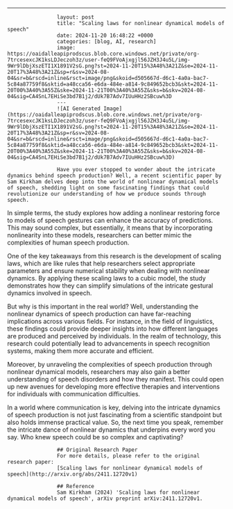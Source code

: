 ---
                    layout: post
                    title: "Scaling laws for nonlinear dynamical models of speech"
                    date: 2024-11-20 16:48:22 +0000
                    categories: [blog, AI, research]
                    image: https://oaidalleapiprodscus.blob.core.windows.net/private/org-7trcesexcJK1ksLDJeczoh3z/user-feQ9FVoAjxgjl56JZH3J4u5L/img-9Wr9lDbjXszETI1X1891V2sG.png?st=2024-11-20T15%3A48%3A21Z&se=2024-11-20T17%3A48%3A21Z&sp=r&sv=2024-08-04&sr=b&rscd=inline&rsct=image/png&skoid=d505667d-d6c1-4a0a-bac7-5c84a87759f8&sktid=a48cca56-e6da-484e-a814-9c849652bcb3&skt=2024-11-20T00%3A40%3A55Z&ske=2024-11-21T00%3A40%3A55Z&sks=b&skv=2024-08-04&sig=CA4SnL7EHiSe3bd7B1j2/dUk7B7Adv7IUuHHz2SBcuw%3D
                    ---
                    ![AI Generated Image](https://oaidalleapiprodscus.blob.core.windows.net/private/org-7trcesexcJK1ksLDJeczoh3z/user-feQ9FVoAjxgjl56JZH3J4u5L/img-9Wr9lDbjXszETI1X1891V2sG.png?st=2024-11-20T15%3A48%3A21Z&se=2024-11-20T17%3A48%3A21Z&sp=r&sv=2024-08-04&sr=b&rscd=inline&rsct=image/png&skoid=d505667d-d6c1-4a0a-bac7-5c84a87759f8&sktid=a48cca56-e6da-484e-a814-9c849652bcb3&skt=2024-11-20T00%3A40%3A55Z&ske=2024-11-21T00%3A40%3A55Z&sks=b&skv=2024-08-04&sig=CA4SnL7EHiSe3bd7B1j2/dUk7B7Adv7IUuHHz2SBcuw%3D)
                    
                    Have you ever stopped to wonder about the intricate dynamics behind speech production? Well, a recent scientific paper by Sam Kirkham delves deep into the world of nonlinear dynamical models of speech, shedding light on some fascinating findings that could revolutionize our understanding of how we produce sounds through speech.

In simple terms, the study explores how adding a nonlinear restoring force to models of speech gestures can enhance the accuracy of predictions. This may sound complex, but essentially, it means that by incorporating nonlinearity into these models, researchers can better mimic the complexities of human speech production.

One of the key takeaways from this research is the development of scaling laws, which are like rules that help researchers select appropriate parameters and ensure numerical stability when dealing with nonlinear dynamics. By applying these scaling laws to a cubic model, the study demonstrates how they can simplify simulations of the intricate gestural dynamics involved in speech.

But why is this important in the real world? Well, understanding the nonlinear dynamics of speech production can have far-reaching implications across various fields. For instance, in the field of linguistics, these findings could provide deeper insights into how different languages are produced and perceived by individuals. In the realm of technology, this research could potentially lead to advancements in speech recognition systems, making them more accurate and efficient.

Moreover, by unraveling the complexities of speech production through nonlinear dynamical models, researchers may also gain a better understanding of speech disorders and how they manifest. This could open up new avenues for developing more effective therapies and interventions for individuals with communication difficulties.

In a world where communication is key, delving into the intricate dynamics of speech production is not just fascinating from a scientific standpoint but also holds immense practical value. So, the next time you speak, remember the intricate dance of nonlinear dynamics that underpins every word you say. Who knew speech could be so complex and captivating?
                    
                    ## Original Research Paper
                    For more details, please refer to the original research paper:
                    [Scaling laws for nonlinear dynamical models of speech](http://arxiv.org/abs/2411.12720v1)
                    
                    ## Reference
                    Sam Kirkham (2024) 'Scaling laws for nonlinear dynamical models of speech', arXiv preprint arXiv:2411.12720v1.
                    